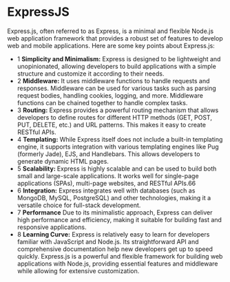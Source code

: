 # ExpressJS
Express.js, often referred to as Express, is a minimal and flexible Node.js web application framework that provides a robust set of features to develop web and mobile applications. Here are some key points about Express.js:
  - 1 <b>Simplicity and Minimalism:</b> Express is designed to be lightweight and unopinionated, allowing developers 
    to build applications with a simple structure and customize it according to their needs.</br>
  - 2 <b>Middleware:</b> It uses middleware functions to handle requests and responses. Middleware can be used for 
    various tasks such as parsing request bodies, handling cookies, logging, and more. Middleware functions can be 
    chained together to handle complex tasks.
  - 3 <b>Routing:</b> Express provides a powerful routing mechanism that allows developers to define routes for 
    different HTTP methods (GET, POST, PUT, DELETE, etc.) and URL patterns. This makes it easy to create RESTful 
    APIs.
  - 4 <b>Templating:</b> While Express itself does not include a built-in templating engine, it supports integration 
    with various templating engines like Pug (formerly Jade), EJS, and Handlebars. This allows developers to 
    generate dynamic HTML pages.
  - 5 <b>Scalability: </b> Express is highly scalable and can be used to build both small and large-scale 
    applications. It works well for single-page applications (SPAs), multi-page websites, and RESTful APIs.66
  - 6 <b>Integration:</b> Express integrates well with databases (such as MongoDB, MySQL, PostgreSQL) and other 
    technologies, making it a versatile choice for full-stack development.
  - 7 <b>Performance</b> Due to its minimalistic approach, Express can deliver high performance and efficiency, 
    making it suitable for building fast and responsive applications.
  - 8 <b> Learning Curve:</b> Express is relatively easy to learn for developers familiar with JavaScript and 
    Node.js. Its straightforward API and comprehensive documentation help new developers get up to speed quickly.
Express.js is a powerful and flexible framework for building web applications with Node.js, providing essential features and middleware while allowing for extensive customization.

